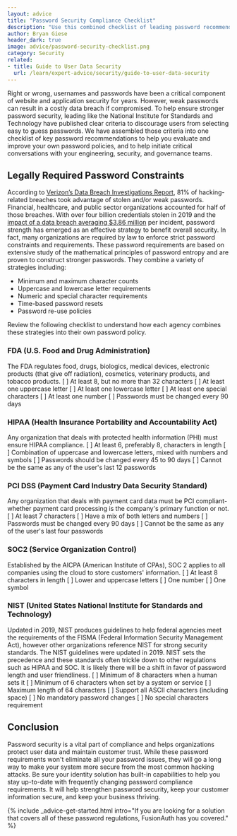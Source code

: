 ```yaml
---
layout: advice
title: "Password Security Compliance Checklist"
description: "Use this combined checklist of leading password recommendations to strengthen your company’s password security policy, meet compliance standards, and minimize the risk of data theft."
author: Bryan Giese
header_dark: true
image: advice/password-security-checklist.png
category: Security
related:
- title: Guide to User Data Security
  url: /learn/expert-advice/security/guide-to-user-data-security
---
```


Right or wrong, usernames and passwords have been a critical component of website and application security for years. However, weak passwords can result in a costly data breach if compromised. To help ensure stronger password security, leading like the National Institute for Standards and Technology have published clear criteria to discourage users from selecting easy to guess passwords. We have assembled those criteria into one checklist of key password recommendations to help you evaluate and improve your own password policies, and to help initiate critical conversations with your engineering, security, and governance teams.

## Legally Required Password Constraints
According to [Verizon’s Data Breach Investigations Report](https://enterprise.verizon.com/resources/reports/dbir/ "Jump to Verizon's site"), 81% of hacking-related breaches took advantage of stolen and/or weak passwords. Financial, healthcare, and public sector organizations accounted for half of those breaches. With over four billion credentials stolen in 2019 and the [impact of a data breach averaging $3.86 million](https://www.forbes.com/sites/niallmccarthy/2018/07/13/the-average-cost-of-a-data-breach-is-highest-in-the-u-s-infographic/ "Jump to Forbes article") per incident, password strength has emerged as an effective strategy to benefit overall security. In fact, many organizations are required by law to enforce strict password constraints and requirements. These password requirements are based on extensive study of the mathematical principles of password entropy and are proven to construct stronger passwords. They combine a variety of strategies including:
- Minimum and maximum character counts
- Uppercase and lowercase letter requirements
- Numeric and special character requirements
- Time-based password resets
- Password re-use policies

Review the following checklist to understand how each agency combines these strategies into their own password policy.

### FDA (U.S. Food and Drug Administration)
The FDA regulates food, drugs, biologics, medical devices, electronic products (that give off radiation), cosmetics, veterinary products, and tobacco products.
[ ] At least 8, but no more than 32 characters
[ ] At least one uppercase letter
[ ] At least one lowercase letter
[ ] At least one special characters
[ ] At least one number
[ ] Passwords must be changed every 90 days

### HIPAA (Health Insurance Portability and Accountability Act)
Any organization that deals with protected health information (PHI) must ensure HIPAA compliance.
[ ] At least 6, preferably 8, characters in length
[ ] Combination of uppercase and lowercase letters, mixed with numbers and symbols
[ ] Passwords should be changed every 45 to 90 days
[ ] Cannot be the same as any of the user's last 12 passwords

### PCI DSS (Payment Card Industry Data Security Standard)
Any organization that deals with payment card data must be PCI compliant-whether payment card processing is the company's primary function or not.
[ ] At least 7 characters
[ ] Have a mix of both letters and numbers
[ ] Passwords must be changed every 90 days
[ ] Cannot be the same as any of the user's last four passwords

### SOC2 (Service Organization Control)
Established by the AICPA (American Institute of CPAs), SOC 2 applies to all companies using the cloud to store customers' information.
[ ] At least 8 characters in length
[ ] Lower and uppercase letters
[ ] One number
[ ] One symbol

### NIST (United States National Institute for Standards and Technology)
Updated in 2019, NIST produces guidelines to help federal agencies meet the requirements of the FISMA (Federal Information Security Management Act), however other organizations reference NIST for strong security standards. The NIST guidelines were updated in 2019. NIST sets the precedence and these standards often trickle down to other regulations such as HIPAA and SOC. It is likely there will be a shift in favor of password length and user friendliness.
[ ] Minimum of 8 characters when a human sets it
[ ] Minimum of 6 characters when set by a system or service
[ ] Maximum length of 64 characters
[ ] Support all ASCII characters (including space)
[ ] No mandatory password changes
[ ] No special characters requirement

## Conclusion

Password security is a vital part of compliance and helps organizations protect user data and maintain customer trust. While these password requirements won't eliminate all your password issues, they will go a long way to make your system more secure from the most common hacking attacks. Be sure your identity solution has built-in capabilities to help you stay up-to-date with frequently changing password compliance requirements. It will help strengthen password security, keep your customer information secure, and keep your business thriving.

{% include _advice-get-started.html intro="If you are looking for a solution that covers all of these password regulations, FusionAuth has you covered." %}